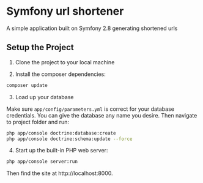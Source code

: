 # Symfony url shortener
A simple application built on Symfony 2.8 generating shortened urls

## Setup the Project

1. Clone the project to your local machine

2. Install the composer dependencies:

```bash
composer update
```

3. Load up your database

Make sure `app/config/parameters.yml` is correct for your database
credentials. You can give the database any name you desire. Then navigate to project folder and run:

```bash
php app/console doctrine:database:create
php app/console doctrine:schema:update --force
```
4. Start up the built-in PHP web server:

```bash
php app/console server:run
```

Then find the site at http://localhost:8000.
